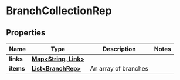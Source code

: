 

# BranchCollectionRep


## Properties

| Name | Type | Description | Notes |
|------------ | ------------- | ------------- | -------------|
|**links** | [**Map&lt;String, Link&gt;**](Link.md) |  |  |
|**items** | [**List&lt;BranchRep&gt;**](BranchRep.md) | An array of branches |  |



